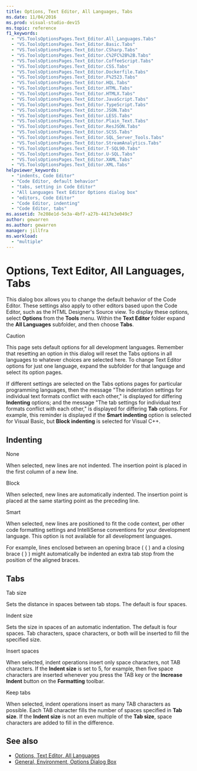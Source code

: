 ```yaml
---
title: Options, Text Editor, All Languages, Tabs
ms.date: 11/04/2016
ms.prod: visual-studio-dev15
ms.topic: reference
f1_keywords:
  - "VS.ToolsOptionsPages.Text_Editor.All_Languages.Tabs"
  - "VS.ToolsOptionsPages.Text_Editor.Basic.Tabs"
  - "VS.ToolsOptionsPages.Text_Editor.CSharp.Tabs"
  - "VS.ToolsOptionsPages.Text_Editor.C%2FC%2B%2B.Tabs"
  - "VS.ToolsOptionsPages.Text_Editor.CoffeeScript.Tabs"
  - "VS.ToolsOptionsPages.Text_Editor.CSS.Tabs"
  - "VS.ToolsOptionsPages.Text_Editor.Dockerfile.Tabs"
  - "VS.ToolsOptionsPages.Text_Editor.F%2523.Tabs"
  - "VS.ToolsOptionsPages.Text_Editor.HQL.Tabs"
  - "VS.ToolsOptionsPages.Text_Editor.HTML.Tabs"
  - "VS.ToolsOptionsPages.Text_Editor.HTMLX.Tabs"
  - "VS.ToolsOptionsPages.Text_Editor.JavaScript.Tabs"
  - "VS.ToolsOptionsPages.Text_Editor.TypeScript.Tabs"
  - "VS.ToolsOptionsPages.Text_Editor.JSON.Tabs"
  - "VS.ToolsOptionsPages.Text_Editor.LESS.Tabs"
  - "VS.ToolsOptionsPages.Text_Editor.Plain_Text.Tabs"
  - "VS.ToolsOptionsPages.Text_Editor.ResJSON.Tabs"
  - "VS.ToolsOptionsPages.Text_Editor.SCSS.Tabs"
  - "VS.ToolsOptionsPages.Text_Editor.SQL_Server_Tools.Tabs"
  - "VS.ToolsOptionsPages.Text_Editor.StreamAnalytics.Tabs"
  - "VS.ToolsOptionsPages.Text_Editor.T-SQL90.Tabs"
  - "VS.ToolsOptionsPages.Text_Editor.U-SQL.Tabs"
  - "VS.ToolsOptionsPages.Text_Editor.XAML.Tabs"
  - "VS.ToolsOptionsPages.Text_Editor.XML.Tabs"
helpviewer_keywords:
  - "indents, Code Editor"
  - "Code Editor, default behavior"
  - "tabs, setting in Code Editor"
  - "All Languages Text Editor Options dialog box"
  - "editors, Code Editor"
  - "Code Editor, indenting"
  - "Code Editor, tabs"
ms.assetid: 7e208e1d-5e3a-4bf7-a27b-4417e3e049c7
author: gewarren
ms.author: gewarren
manager: jillfra
ms.workload:
  - "multiple"
---
```

# Options, Text Editor, All Languages, Tabs

This dialog box allows you to change the default behavior of the Code Editor. These settings also apply to other editors based upon the Code Editor, such as the HTML Designer's Source view. To display these options, select **Options** from the **Tools** menu. Within the **Text Editor** folder expand the **All Languages** subfolder, and then choose **Tabs**.

> [!CAUTION]
> This page sets default options for all development languages. Remember that resetting an option in this dialog will reset the Tabs options in all languages to whatever choices are selected here. To change Text Editor options for just one language, expand the subfolder for that language and select its option pages.

If different settings are selected on the Tabs options pages for particular programming languages, then the message "The indentation settings for individual text formats conflict with each other," is displayed for differing **Indenting** options; and the message "The tab settings for individual text formats conflict with each other," is displayed for differing **Tab** options. For example, this reminder is displayed if the **Smart indenting** option is selected for Visual Basic, but **Block indenting** is selected for Visual C++.

## Indenting

None

When selected, new lines are not indented. The insertion point is placed in the first column of a new line.

Block

When selected, new lines are automatically indented. The insertion point is placed at the same starting point as the preceding line.

Smart

When selected, new lines are positioned to fit the code context, per other code formatting settings and IntelliSense conventions for your development language. This option is not available for all development languages.

For example, lines enclosed between an opening brace ( { ) and a closing brace ( } ) might automatically be indented an extra tab stop from the position of the aligned braces.

## Tabs

Tab size

Sets the distance in spaces between tab stops. The default is four spaces.

Indent size

Sets the size in spaces of an automatic indentation. The default is four spaces. Tab characters, space characters, or both will be inserted to fill the specified size.

Insert spaces

When selected, indent operations insert only space characters, not TAB characters. If the **Indent size** is set to 5, for example, then five space characters are inserted whenever you press the TAB key or the **Increase Indent** button on the **Formatting** toolbar.

Keep tabs

When selected, indent operations insert as many TAB characters as possible. Each TAB character fills the number of spaces specified in **Tab size**. If the **Indent size** is not an even multiple of the **Tab size**, space characters are added to fill in the difference.

## See also

- [Options, Text Editor, All Languages](../../ide/reference/options-text-editor-all-languages.md)
- [General, Environment, Options Dialog Box](../../ide/reference/general-environment-options-dialog-box.md)